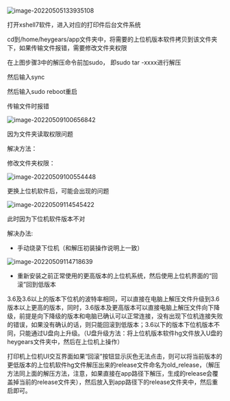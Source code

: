 ![image-20220505133935108](E:\文档\GitHub\Notiz\电脑上更换上位机系统.assets\image-20220505133935108.png)

打开xshell7软件，进入对应的打印件后台文件系统

cd到/home/heygears/app文件夹中，将需要的上位机版本软件拷贝到该文件夹下，如果传输文件报错，需要修改文件夹权限

在上图步骤3中的解压命令前加sudo， 即sudo tar -xxxx进行解压

然后输入sync

然后输入sudo reboot重启



传输文件时报错

![image-20220509100656842](E:\文档\GitHub\Notiz\电脑上更换上位机系统.assets\image-20220509100656842.png)

因为文件夹读取权限问题

解决方法：

修改文件夹权限：

![image-20220509100554448](E:\文档\GitHub\Notiz\电脑上更换上位机系统.assets\image-20220509100554448.png)



更换上位机软件后，可能会出现的问题

![image-20220509114545422](E:\文档\GitHub\Notiz\电脑上更换上位机系统.assets\image-20220509114545422.png)

此时因为下位机软件版本不对

解决办法:

- 手动烧录下位机（和解压初装操作说明上一致）

![image-20220509114718639](E:\文档\GitHub\Notiz\电脑上更换上位机系统.assets\image-20220509114718639.png)

- 重新安装之前正常使用的更高版本的上位机系统，然后使用上位机界面的“回滚”回到低版本



3.6及3.6以上的版本下位机的波特率相同，可以直接在电脑上解压文件升级到3.6版本以上更高的版本，同时，3.6版本及更高版本可以直接电脑上解压文件向下降级，前提是向下降级的版本和电脑已确认可以正常连接，没有出现下位机连接失败的错误，如果没有确认的话，则只能回滚到低版本；3.6以下的版本下位机版本不同，只能通过U盘向上升级。（U盘升级方法：将上位机版本软件hg文件放入U盘的heygears文件夹中，然后在上位机上操作）

打印机上位机UI交互界面如果“回滚”按钮显示灰色无法点击，则可以将当前版本的更低版本的上位机软件hg文件解压出来的release文件命名为old_release，（解压方法同上面的解压方法，注意，如果直接在app路径下解压，生成的release会覆盖掉当前的release文件夹），然后放入到app路径下的release文件夹中，然后重启即可。
